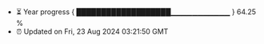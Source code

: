- ⏳ Year progress { ███████████████████▁▁▁▁▁▁▁▁▁▁▁ } 64.25 %
- ⏰ Updated on Fri, 23 Aug 2024 03:21:50 GMT

